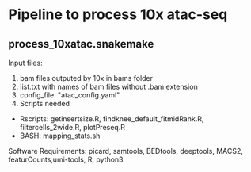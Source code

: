 # Pipeline to process 10x atac-seq
## process_10xatac.snakemake
Input files: 
1. bam files outputed by 10x in bams folder
2. list.txt with names of bam files without .bam extension
3. config_file: "atac_config.yaml"
4. Scripts needed
 - Rscripts: getinsertsize.R, findknee_default_fitmidRank.R, filtercells_2wide.R, plotPreseq.R
 - BASH: mapping_stats.sh

Software Requirements:
picard, samtools, BEDtools, deeptools, MACS2, featurCounts,umi-tools, R, python3
